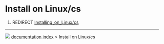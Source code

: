 # Install on Linux/cs
1.  REDIRECT [Installing_on_Linux/cs](Installing_on_Linux/cs.md)



---
![](images/Right_arrow.png) [documentation index](../README.md) > Install on Linux/cs
